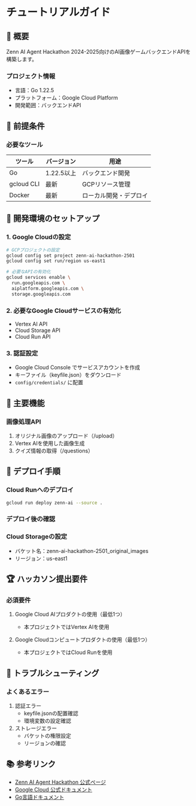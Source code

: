 # チュートリアルガイド

## 🎯 概要

Zenn AI Agent Hackathon 2024-2025向けのAI画像ゲームバックエンドAPIを構築します。

### プロジェクト情報

- 言語：Go 1.22.5
- プラットフォーム：Google Cloud Platform
- 開発範囲：バックエンドAPI

## 🔧 前提条件

### 必要なツール

| ツール | バージョン | 用途 |
|--------|------------|------|
| Go | 1.22.5以上 | バックエンド開発 |
| gcloud CLI | 最新 | GCPリソース管理 |
| Docker | 最新 | ローカル開発・デプロイ |

## 🚀 開発環境のセットアップ

### 1. Google Cloudの設定

```bash
# GCPプロジェクトの設定
gcloud config set project zenn-ai-hackathon-2501
gcloud config set run/region us-east1

# 必要なAPIの有効化
gcloud services enable \
  run.googleapis.com \
  aiplatform.googleapis.com \
  storage.googleapis.com
```

### 2. 必要なGoogle Cloudサービスの有効化

- Vertex AI API
- Cloud Storage API
- Cloud Run API

### 3. 認証設定

- Google Cloud Console でサービスアカウントを作成
- キーファイル（keyfile.json）をダウンロード
- `config/credentials/` に配置

## 💾 主要機能

### 画像処理API

1. オリジナル画像のアップロード（/upload）
2. Vertex AIを使用した画像生成
3. クイズ情報の取得（/questions）

## 🔧 デプロイ手順

### Cloud Runへのデプロイ

```bash
gcloud run deploy zenn-ai --source .
```

### デプロイ後の確認

### Cloud Storageの設定

- バケット名：zenn-ai-hackathon-2501_original_images
- リージョン：us-east1

## 🏆 ハッカソン提出要件

### 必須要件

1. Google Cloud AIプロダクトの使用（最低1つ）
   - 本プロジェクトではVertex AIを使用

2. Google Cloudコンピュートプロダクトの使用（最低1つ）
   - 本プロジェクトではCloud Runを使用

## 🐛 トラブルシューティング

### よくあるエラー

1. 認証エラー
   - keyfile.jsonの配置確認
   - 環境変数の設定確認
2. ストレージエラー
   - バケットの権限設定
   - リージョンの確認

## 📚 参考リンク

- [Zenn AI Agent Hackathon 公式ページ](https://zenn.dev/hackathons/2024-google-cloud-japan-ai-hackathon)
- [Google Cloud 公式ドキュメント](https://cloud.google.com/docs)
- [Go言語ドキュメント](https://golang.org/doc/)
